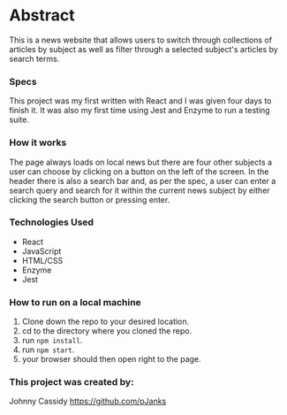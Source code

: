 # Abstract
This is a news website that allows users to switch through collections of articles by
subject as well as filter through a selected subject's articles by search terms.

### Specs
This project was my first written with React and I was given four days to finish it.
It was also my first time using Jest and Enzyme to run a testing suite.

### How it works
The page always loads on local news but there are four other subjects a user can choose
by clicking on a button on the left of the screen. In the header there is also a search
bar and, as per the spec, a user can enter a search query and search for it within the
current news subject by either clicking the search button or pressing enter.

### Technologies Used
- React
- JavaScript
- HTML/CSS
- Enzyme
- Jest

### How to run on a local machine
1. Clone down the repo to your desired location.
2. cd to the directory where you cloned the repo.
3. run `npm install`.
4. run `npm start`.
6. your browser should then open right to the page.

### This project was created by:
Johnny Cassidy https://github.com/pJanks
